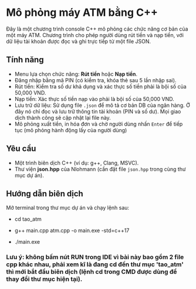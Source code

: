 # Mô phỏng máy ATM bằng C++

Đây là một chương trình console C++ mô phỏng các chức năng cơ bản của một máy ATM. Chương trình cho phép người dùng rút tiền và nạp tiền, với dữ liệu tài khoản được đọc và ghi trực tiếp từ một file JSON.

## Tính năng

* Menu lựa chọn chức năng: **Rút tiền** hoặc **Nạp tiền**.
* Đăng nhập bằng mã PIN (có kiểm tra, khóa thẻ sau 5 lần nhập sai).
* Rút tiền: Kiểm tra số dư khả dụng và xác thực số tiền phải là bội số của 50,000 VND.
* Nạp tiền: Xác thực số tiền nạp vào phải là bội số của 50,000 VND.
* Lưu trữ dữ liệu: Sử dụng file `.json` để mô tả cơ bản DB của ngân hàng. Ở đây nó chỉ đọc và lưu trữ thông tin tài khoản (PIN và số dư). Mọi giao dịch thành công sẽ cập nhật lại file này.
* Mô phỏng xuất tiền, in hóa đơn và chờ người dùng nhấn `Enter` để tiếp tục (mô phỏng hành động lấy của người dùng)

## Yêu cầu

* Một trình biên dịch C++ (ví dụ: g++, Clang, MSVC).
* Thư viện **json.hpp** của Nlohmann (cần đặt file `json.hpp` trong cùng thư mục dự án).

## Hướng dẫn biên dịch

Mở terminal trong thư mục dự án và chạy lệnh sau:
* cd tao_atm

* g++ main.cpp atm.cpp -o main.exe -std=c++17
  
* ./main.exe 

### Lưu ý: không bấm nút RUN trong IDE vì bài này bao gồm 2 file cpp khác nhau, phải xem kĩ là đang cd đến thư mục 'tao_atm' thì mới bắt đầu biên dịch (lệnh cd trong CMD được dùng để thay đổi thư mục hiện tại).
